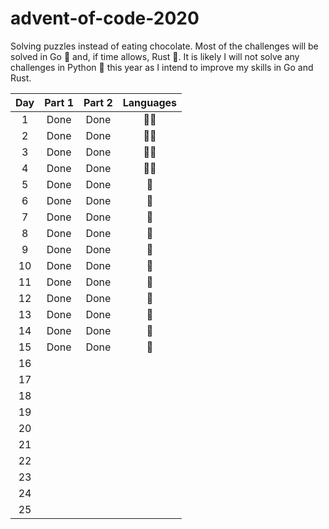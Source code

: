 # advent-of-code-2020
Solving puzzles instead of eating chocolate. Most of the challenges will be solved in Go 🐹 and, if time allows, Rust 🦀. It is likely I will not solve any challenges in Python 🐍 this year as I intend to improve my skills in Go and Rust.

| Day  |  Part 1  |  Part 2  |  Languages   |
| :--: | :------: | :------: |   :------:   |
|  1   |   Done   |   Done   |     🐹🦀     |
|  2   |   Done   |   Done   |     🐹🦀     |
|  3   |   Done   |   Done   |     🐹🦀     |
|  4   |   Done   |   Done   |     🐹🦀     |
|  5   |   Done   |   Done   |       🦀     |
|  6   |   Done   |   Done   |       🦀     |
|  7   |   Done   |   Done   |       🦀     |
|  8   |   Done   |   Done   |       🦀     |
|  9   |   Done   |   Done   |       🦀     |
|  10  |   Done   |   Done   |       🦀     |
|  11  |   Done   |   Done   |       🦀     |
|  12  |   Done   |   Done   |       🦀     |
|  13  |   Done   |   Done   |       🦀     |
|  14  |   Done   |   Done   |       🦀     |
|  15  |   Done   |   Done   |       🦀     |
|  16  |          |          |              |
|  17  |          |          |              |
|  18  |          |          |              |
|  19  |          |          |              |
|  20  |          |          |              |
|  21  |          |          |              |
|  22  |          |          |              |
|  23  |          |          |              |
|  24  |          |          |              |
|  25  |          |          |              |
